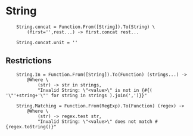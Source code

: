 # String


		
		String.concat = Function.From([String]).To(String) \
			(first='',rest...) -> first.concat rest...
		
		String.concat.unit = ''

## Restrictions

		String.In = Function.From([String]).To(Function) (strings...) ->
			@Where \
				(str) -> str in strings,
				"Invalid String: \"<value>\" is not in {#{( '\"'+string+'\"' for string in strings ).join(',')}}"
				
		String.Matching = Function.From(RegExp).To(Function) (regex) ->
			@Where \
				(str) -> regex.test str,
				"Invalid String: \"<value>\" does not match #{regex.toString()}"
				
